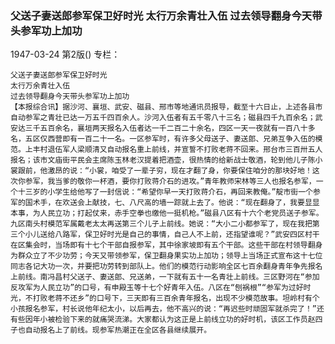 ### 父送子妻送郎参军保卫好时光  太行万余青壮入伍  过去领导翻身今天带头参军功上加功

1947-03-24
第2版()
专栏：

    父送子妻送郎参军保卫好时光
    太行万余青壮入伍
    过去领导翻身今天带头参军功上加功
    【本报综合讯】据沙河、襄垣、武安、磁县、邢市等地通讯员报导，截至十六日止，上述各县市自动参军之青壮已达一万五千四百余人。沙河入伍者有五千零八十三名；磁县四千九百余名；武安达三千五百余名，襄垣两天报名入伍者达一千二百二十余名，四区一天一夜就有一百八十多名，五区仅西营即有一百二十一名。一区参军时，有许多父母送子、妻送郎、兄弟互争入伍的模范。上丰村退伍军人梁顺清又自动报名重上前线，并宣誓不打败老蒋不回来。邢台市三百卅五人报名；该市文庙街平民会主席陈玉林老汉提着把酒壶，很热情的给新战士敬酒，轮到他儿子陈小裳跟前，他激昂的说：“小裳，咱受了一辈子穷，现在才翻了身，你要保住咱分的那块好地！这次你参军，我当爹的敬你一杯酒，要你打败蒋介石的进攻。”青年教师宋林等三人也报名参军，一个十三岁的小学生给他写了一封信说：“希望你早一天打败蒋介石，再回来教俺。”靛市街一个参军的国术手，在欢送会上献技，七、八尺高的墙一踪就上去了。他说：“现在翻身了，我要显显本事，为人民立功；打起仗来，赤手空拳也缴他一挺机枪。”磁县八区有十六个老党员送子参军。九区南头村模范军属戴老太太再送第三个儿子上前线。她说：“大小二小都参军了，现在我把第三个小儿送给八路军，保卫好时光是自己的事情，自己人不上前，还指望谁呢？”武安四区村干在区集会时，当场即有十七个干部自报参军，其中徐家坡即有五个干部。这些干部在村领导翻身为群众立了不少功劳；今天又带领参军，保卫翻身果实功上加功；领导上当场正式宣布这十七位同志各记大功一次，并要把功劳转到部队上。他们的模范行动影响全区七百余翻身青年争先报名上前线。南冯昌村父送子、妻送郎、兄送弟，一下就有五十一名青壮上前线。三区野河在“参加反攻军为人民立功”的口号，有申殿玉等十七个好青年入伍。八区在“刨祸根”“参军为过好时光，不打败老蒋不还乡”的口号下，三天即有三百余青年报名，出现不少模范故事。坦岭村有个小孩报名参军，村长说他年纪太小，以后再去，他不高兴的说：“再迟些时顽固军就杀完了！”还有些因年小被检验下来的就痛哭流涕。大家都认为这正是上前线立功的好时机，该区工作员赵四子也自动报名上了前线。现参军热潮正在全区各县继续展开。
